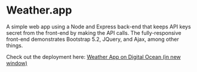 # Weather.app
A simple web app using a Node and Express back-end that keeps API keys secret from the front-end by making the API calls.
The fully-responsive front-end demonstrates Bootstrap 5.2, JQuery, and Ajax, among other things.

Check out the deployment here:
<a href="https://clownfish-app-6d3qc.ondigitalocean.app" target="blank">Weather App on Digital Ocean (in new window)</a>
